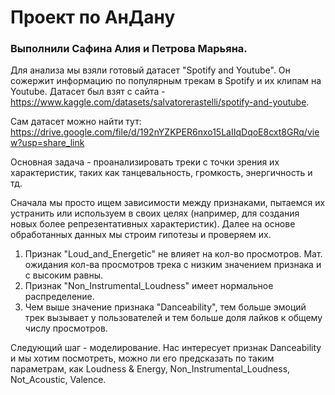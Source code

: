 # Проект по АнДану
### Выполнили Сафина Алия и Петрова Марьяна.

Для анализа мы взяли готовый датасет "Spotify and Youtube". Он сожержит информацию по популярным трекам в Spotify и их клипам на Youtube. Датасет был взят с сайта - https://www.kaggle.com/datasets/salvatorerastelli/spotify-and-youtube.

Сам датасет можно найти тут:
 https://drive.google.com/file/d/192nYZKPER6nxo15LaIIqDqoE8cxt8GRq/view?usp=share_link

Основная задача - проанализировать треки с точки зрения их характеристик, таких как танцевальность, громкость, энергичность и тд. 

Сначала мы просто ищем зависимости между признаками, пытаемся их устранить или используем в своих целях (например, для создания новых более репрезентативных характеристик). Далее на основе обработанных данных мы строим гипотезы и проверяем их.

1. Признак "Loud_and_Energetic" не влияет на кол-во просмотров. Мат. ожидания кол-ва просмотров трека с низким значением признака и с высоким равны.
2. Признак "Non_Instrumental_Loudness" имеет нормальное распределение.
3. Чем выше значение признака "Danceability", тем больше эмоций трек вызывает у пользователей и тем больше доля лайков к общему числу просмотров.

Следующий шаг - моделирование. Нас интересует признак Danceability и мы хотим посмотреть, можно ли его предсказать по таким параметрам, как Loudness & Energy, Non_Instrumental_Loudness, Not_Acoustic, Valence. 
